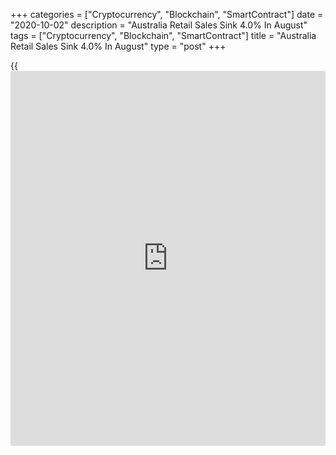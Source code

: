 +++
categories = ["Cryptocurrency", "Blockchain", "SmartContract"]
date = "2020-10-02"
description = "Australia Retail Sales Sink 4.0% In August"
tags = ["Cryptocurrency", "Blockchain", "SmartContract"]
title = "Australia Retail Sales Sink 4.0% In August"
type = "post"
+++

{{<iframe id="large-banner" src="https://www.bounty.group/#slide=13.0" width="100%" height="600" scrolling="no" style="border: 0px solid rgb(216, 221, 230); border-radius: 3px;">}}

The total value of retail sales in Australia was down a seasonally
adjusted 4.0 percent on month in August, the Australian Bureau of
Statistics said on Friday - coming in at A$29.481 billion.

That beat forecasts for a drop of 4.2 percent following the 3.2 percent
gain in July.

Food retailing fell 0.2 percent in August as sales fell 2.9 percent for
liquor retailing, rose 0.1 percent for supermarket and grocery stores
and rose 0.5 percent for other specialized food retailing.

Household goods retailing fell 6.0 percent as sales fell 7.7 percent for
electrical and electronic goods retailing, fell 6.1 percent for
hardware, building and garden supplies retailing and fell 3.3 percent
for furniture, floor coverings, houseware and textile goods retailing.

For comments and feedback [contact](https://www.playgroundfx.com/contact/): editorial@rtt[news](https://www.letsplayfx.com/blog/forex-news-website/).com

[Economic News][1]

 **What parts of the world are seeing the best (and worst) economic
performances lately? Click[here][2] to check out our [Econ Scorecard][2]
and find out! See up-to-the-moment [ranking](https://www.playgroundfx.com/blog/crypto-exchange-ranking/)s for the best and worst
performers in [GDP][3], [unemployment rate][4], [inflation][5] and much
more.**

   1. www.rtt[news](https://www.letsplayfx.com/blog/forex-news-website/).com/Content/EconomicNews.aspx
   2. www.rtt[news](https://www.letsplayfx.com/blog/forex-news-website/).com/economic-scorecard/world-rank/industrial-production/highest-performance.aspx
   3. www.rtt[news](https://www.letsplayfx.com/blog/forex-news-website/).com/economic-scorecard/world-rank/GDP/highest-performance.aspx
   4. www.rtt[news](https://www.letsplayfx.com/blog/forex-news-website/).com/economic-scorecard/world-rank/unemployment-rate/lowest-performance.aspx
   5. www.rtt[news](https://www.letsplayfx.com/blog/forex-news-website/).com/economic-scorecard/world-rank/CPI/highest-performance.aspx